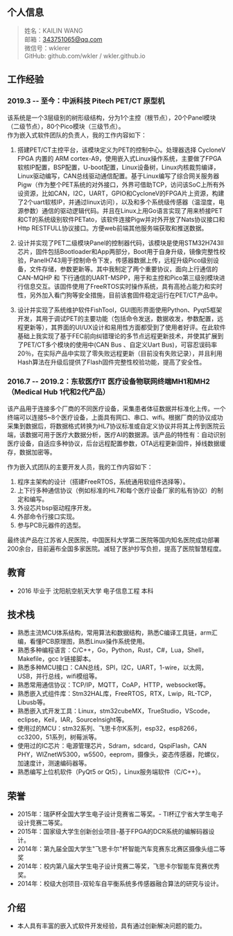 <!--简历版本：0.1-->  
## 个人信息   
> 姓名：KAILIN WANG  
> 邮箱：343751065@qq.com  
> 微信号：wklerer  
> GitHub: github.com/wkler / wkler.github.io  

<!--
## 工作经历（4年物联网设备开发经验）
- 2019.3 -- 至今      中派科技（深圳）                 嵌入式软件工程师
- 2016.7 -- 2019.2   东软集团-医疗IT 物联网产品部       嵌入式软件工程师
-->  


<!--5个软件
PanelBoot
PanelH743
Pigw
FishingTool
PETato-->
## 工作经验
### 2019.3 -- 至今：中派科技 Pitech PET/CT 原型机

该系统是一个3层级别的树形级结构，分为1个主控（根节点），20个Panel模块（二级节点），80个Pico模块（三级节点）。  
作为嵌入式软件团队的负责人，我的工作内容如下：
    
1. 搭建PET/CT主控平台，该模块定义为PET的控制中心。处理器选择 CycloneV FPGA 内置的 ARM cortex-A9，使用嵌入式Linux操作系统，主要做了FPGA软核IP配置，BSP配置，U-boot配置，Linux设备树，Linux内核裁剪编译，Linux驱动编写，CAN总线驱动通信配置。基于Linux编写了综合网关服务器Pigw（作为整个PET系统的对外接口，外界可借助TCP，访问该SoC上所有外设资源，比如CAN，I2C，UART，GPIO和CycloneV的FPGA片上资源，构建了2个uart软核IP，并通过linux访问），以及和多个系统级传感器（温湿度，电源参数）通信的驱动逻辑代码。并且在Linux上用Go语言实现了用来桥接PET和CT的系统级别软件PETato，该软件连接Pigw并对外开放了Nats协议接口和Http RESTFULL协议接口。方便web前端其他服务端获取和推送数据。  
    
2. 设计并实现了PET二级模块Panel的控制器代码，该模块是使用STM32H743II芯片，固件包括Bootloader和App两部分，Boot用于自身升级，镜像完整性校验，PanelH743用于控制命令下发，传感器数据上传，远程升级Pico级别设备，文件存储，参数更新等。其中我制定了两个重要协议，面向上行通信的CAN-MQHP 和 下行通信的UART-MSPP，用于和主控和Pico第三级别模块进行信息交互。该固件使用了FreeRTOS实时操作系统，具有高抢占能力和实时性，另外加入看门狗等安全措施，目前该套固件稳定运行在PET/CT产品中。
    
3. 设计并实现了系统维护软件FishTool，GUI图形界面使用Python、Pyqt5框架开发，其用于调试PET的主要功能（包括命令发送，数据收发，参数配置，远程更新等），其界面的UI/UX设计和易用性方面都受到了使用者好评。在此软件基础上我实现了基于FEC前向纠错理论的多节点远程更新技术，并使其扩展到了PET/CT多个模块的使用中(CAN Bus 、自定义Uart Bus)，可容忍误码率20％，在实际产品中实现了零失败远程更新（目前没有失败记录），并且利用Hash算法在升级后提供了Flash固件完整性校验功能，提高了安全性。
  
   
  
### 2016.7 -- 2019.2：东软医疗IT 医疗设备物联网终端MH1和MH2（Medical Hub 1代和2代产品）  
该产品用于连接多个厂商的不同医疗设备，采集患者体征数据并标准化上传。一个终端可以连接5~8个医疗设备，上面具有网口、串口、wifi。根据厂商的协议成功采集到数据后，将数据格式转换为HL7协议标准或自定义协议并将其上传到医院云端，该数据可用于医疗大数据分析，医疗AI的数据源。该产品的特性有：自动识别医疗设备，自适应多种协议，后台远程配置参数，OTA远程更新固件，掉线数据缓存，数据加密等。

作为嵌入式团队的主要开发人员，我的工作内容如下：

1. 程序主架构的设计（搭建FreeRTOS，系统通用软组件选择等）。
2. 上下行多种通信协议（例如标准的HL7和每个医疗设备厂家的私有协议）的制定和编写。
3. 外设芯片bsp驱动程序开发。
4. 外部命令行接口实现。
5. 参与PCB元器件的选型。

最终该产品在江苏省人民医院，中国医科大学第二医院等国内知名医院成功部署200余台，目前遍布全国多家医院。减轻了医护抄写负担，提高了医院智慧程度。

## 教育
- 2016 毕业于 沈阳航空航天大学 电子信息工程 本科


## 技术栈
- 熟悉主流MCU体系结构，常用算法和数据结构，熟悉C编译工具链，arm汇编，看懂PCB原理图，熟悉Linux操作系统使用。
- 熟悉多种编程语言：C/C++，Go，Python，Rust，C#，Lua，Shell，Makefile，gcc lr链接脚本。
- 熟悉多种MCU接口：CAN总线，SPI，I2C，UART，1-wire，以太网，USB，并行总线，wifi模组等。
- 熟悉常用通信协议：TCP/IP，MQTT，CoAP，HTTP，websocket等。
- 熟悉嵌入式组件库：Stm32HAL库，FreeRTOS，RTX，Lwip，RL-TCP，Libusb等。
- 熟悉嵌入式开发工具：Linux，stm32cubeMX，TrueStudio，VScode，eclipse，Keil，IAR，SourceInsight等。
- 使用过的MCU：stm32系列、飞思卡尔K系列，esp32，esp8266，cc3200，51系列，树莓派等。 
- 使用过的IC芯片：电源管理芯片，Sdram，sdcard，QspiFlash，CAN PHY，WIZnetW5300，w5500，eeprom，摄像头，姿态传感器，陀螺仪，加速度计，测速编码器等。
- 熟悉编写上位机软件（PyQt5 or Qt5），Linux服务端软件（C/C++）。


## 荣誉  
- 2015年：瑞萨杯全国大学生电子设计竞赛省二等奖。- TI杯辽宁省大学生电子设计竞赛二等奖。
- 2015年：国家级大学生创新创业项目-基于FPGA的DCR系统的编解码器设计。
- 2014年：第九届全国大学生"飞思卡尔"杯智能汽车竞赛东北赛区摄像头组二等奖
- 2014年：校内第八届大学生电子设计竞赛二等奖，飞思卡尔智能车竞赛优秀奖。
- 2014年：校级大创项目-双轮车自平衡系统多传感器融合算法的研究与设计。
<!--- 2012-2013年度三好学生，综合二等奖学金（1次），综合三等奖学金（2次）。-->


## 介绍  
- 本人具有丰富的嵌入式软件开发经验，具有通过创新解决问题的能力。
